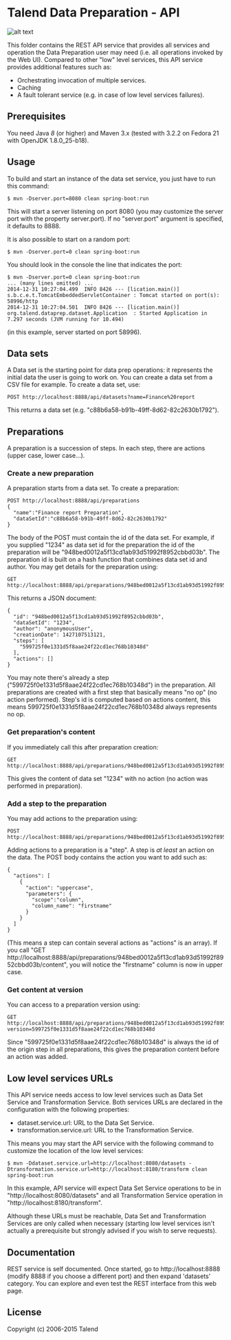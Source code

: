 # Talend Data Preparation - API
![alt text](https://www.talend.com/wp-content/uploads/2016/07/talend-logo.png "Talend")

This folder contains the REST API service that provides all services and operation the Data Preparation user may need (i.e. 
all operations invoked by the Web UI). Compared to other "low" level services, this API service provides additional features such as:

* Orchestrating invocation of multiple services.
* Caching
* A fault tolerant service (e.g. in case of low level services failures).

## Prerequisites

You need Java *8* (or higher) and Maven 3.x (tested with 3.2.2 on Fedora 21 with OpenJDK 1.8.0_25-b18).

## Usage
To build and start an instance of the data set service, you just have to run this command:
```
$ mvn -Dserver.port=8080 clean spring-boot:run
```
This will start a server listening on port 8080 (you may customize the server port with the property server.port).
If no "server.port" argument is specified, it defaults to 8888.

It is also possible to start on a random port:
```
$ mvn -Dserver.port=0 clean spring-boot:run
```
You should look in the console the line that indicates the port:
```
$ mvn -Dserver.port=0 clean spring-boot:run
... (many lines omitted) ...
2014-12-31 10:27:04.499  INFO 8426 --- [lication.main()] s.b.c.e.t.TomcatEmbeddedServletContainer : Tomcat started on port(s): 58996/http
2014-12-31 10:27:04.501  INFO 8426 --- [lication.main()] org.talend.dataprep.dataset.Application  : Started Application in 7.297 seconds (JVM running for 10.494)
```
(in this example, server started on port 58996).

## Data sets
A Data set is the starting point for data prep operations: it represents the initial data the user is going to work on.
You can create a data set from a CSV file for example. To create a data set, use:
```
POST http://localhost:8888/api/datasets?name=Finance%20report
```
This returns a data set (e.g. "c88b6a58-b91b-49ff-8d62-82c2630b1792").

## Preparations
A preparation is a succession of steps. In each step, there are actions (upper case, lower case...).

### Create a new preparation
A preparation starts from a data set. To create a preparation:
```
POST http://localhost:8888/api/preparations
{
  "name":"Finance report Preparation",
  "dataSetId":"c88b6a58-b91b-49ff-8d62-82c2630b1792"
}
```
The body of the POST must contain the id of the data set. For example, if you supplied "1234" as data set id for the preparation the id of the preparation
will be "948bed0012a5f13cd1ab93d51992f8952cbbd03b". The preparation id is built on a hash function that combines data set id and author.
You may get details for the preparation using:
```
GET http://localhost:8888/api/preparations/948bed0012a5f13cd1ab93d51992f8952cbbd03b/details
```
This returns a JSON document:
```
{
  "id": "948bed0012a5f13cd1ab93d51992f8952cbbd03b",
  "dataSetId": "1234",
  "author": "anonymousUser",
  "creationDate": 1427107513121,
  "steps": [
    "599725f0e1331d5f8aae24f22cd1ec768b10348d"
  ],
  "actions": []
}
```
You may note there's already a step ("599725f0e1331d5f8aae24f22cd1ec768b10348d") in the preparation. All preparations 
are created with a first step that basically means "no op" (no action performed).
Step's id is computed based on actions content, this means 599725f0e1331d5f8aae24f22cd1ec768b10348d always represents
no op.

### Get preparation's content
If you immediately call this after preparation creation:
```
GET http://localhost:8888/api/preparations/948bed0012a5f13cd1ab93d51992f8952cbbd03b/content 
```
This gives the content of data set "1234" with no action (no action was performed in preparation).
### Add a step to the preparation
You may add actions to the preparation using:
```
POST http://localhost:8888/api/preparations/948bed0012a5f13cd1ab93d51992f8952cbbd03b/actions 
```
Adding actions to a preparation is a "step". A step is *at least* an action on the data. The POST body contains the action you want to add such as:
```
{
  "actions": [
    {
      "action": "uppercase",
      "parameters": {
        "scope":"column",
        "column_name": "firstname"
      }
    }
  ]
}
```
(This means a step can contain several actions as "actions" is an array).
If you call "GET http://localhost:8888/api/preparations/948bed0012a5f13cd1ab93d51992f8952cbbd03b/content", you will notice the "firstname" column is now in upper case.
### Get content at version
You can access to a preparation version using:
```
GET http://localhost:8888/api/preparations/948bed0012a5f13cd1ab93d51992f8952cbbd03b/content?version=599725f0e1331d5f8aae24f22cd1ec768b10348d
```
Since "599725f0e1331d5f8aae24f22cd1ec768b10348d" is always the id of the origin step in all preparations, this gives the preparation content before an action was added.

## Low level services URLs

This API service needs access to low level services such as Data Set Service and Transformation Service. Both services URLs are
declared in the configuration with the following properties:

* dataset.service.url: URL to the Data Set Service.
* transformation.service.url: URL to the Transformation Service.

This means you may start the API service with the following command to customize the location of the low level services:
```
$ mvn -Ddataset.service.url=http://localhost:8080/datasets -Dtransformation.service.url=http://localhost:8180/transform clean spring-boot:run
```
In this example, API service will expect Data Set Service operations to be in "http://localhost:8080/datasets" and all
Transformation Service operation in "http://localhost:8180/transform".

Although these URLs must be reachable, Data Set and Transformation Services are only called when necessary (starting low 
level services isn't actually a prerequisite but strongly advised if you wish to serve requests).

## Documentation
REST service is self documented. Once started, go to http://localhost:8888 (modify 8888 if you choose a different port)
and then expand 'datasets' category. You can explore and even test the REST interface from this web page.

## License

Copyright (c) 2006-2015 Talend
